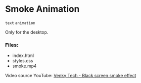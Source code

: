 # Smoke Animation 

`text`  `animation`

Only for the desktop.

### Files: 
- index.html
- styles.css
- smoke.mp4


Video source YouTube: [Venky Tech - Black screen smoke effect](https://www.youtube.com/watch?v=b-5W_UhBkIk)
